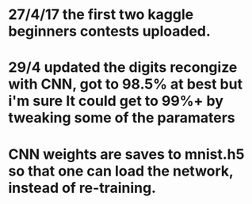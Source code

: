 # 27/4/17 the first two kaggle beginners contests uploaded.
# 29/4 updated the digits recongize with CNN, got to 98.5% at best but i'm sure It could get to 99%+ by tweaking some of the paramaters
# CNN weights are saves to mnist.h5 so that one can load the network, instead of re-training.
